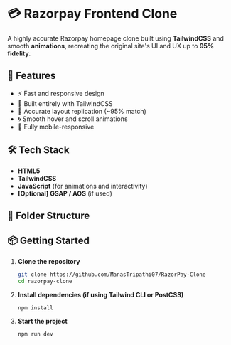 ﻿# 💳 Razorpay Frontend Clone

A highly accurate Razorpay homepage clone built using **TailwindCSS** and smooth **animations**, recreating the original site's UI and UX up to **95% fidelity**.

## 🚀 Features

- ⚡ Fast and responsive design  
- 🎨 Built entirely with TailwindCSS  
- 🧩 Accurate layout replication (~95% match)  
- 🌀 Smooth hover and scroll animations  
- 📱 Fully mobile-responsive  



## 🛠️ Tech Stack

- **HTML5**
- **TailwindCSS**
- **JavaScript** (for animations and interactivity)
- **[Optional] GSAP / AOS** (if used)

## 📂 Folder Structure


## 📦 Getting Started

1. **Clone the repository**
   ```bash
   git clone https://github.com/ManasTripathi07/RazorPay-Clone
   cd razorpay-clone

2. **Install dependencies (if using Tailwind CLI or PostCSS)**
    ```bash
    npm install

3. **Start the project**
    ```bash
    npm run dev


